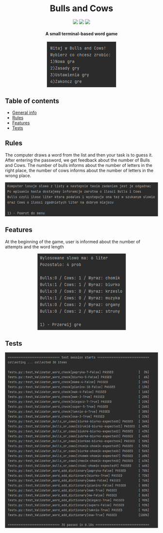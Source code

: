 <h1 align="center">Bulls and Cows</h1>
<div align="center">
<img src="https://img.shields.io/badge/Pytest-0A9EDC.svg?style=for-the-badge&logo=Pytest&logoColor=white"/>
<img src="https://img.shields.io/badge/Pytest-0A9EDC.svg?style=for-the-badge&logo=Pytest&logoColor=white"/>
  <img src="https://img.shields.io/badge/PyCharm-000000.svg?style=for-the-badge&logo=PyCharm&logoColor=white"/>
</div>
<h4 align="center">A small terminal-based word game</h4>
<p align="center"><img src="images_readme/menu.png"/></p>

## Table of contents

* [General info](#bulls_and_cows)
* [Rules](#rules)
* [Features](#features)
* [Tests](#tests)

## Rules
The computer draws a word from the list and then your task is to guess it. After entering the password, we get feedback about the number of Bulls and Cows.
The number of bulls informs about the number of letters in the right place, the number of cows informs about the number of letters in the wrong place.

<p align="center"><img src="images_readme/rules.png"/></p>

## Features
At the beginning of the game, user is informed about the number of attempts and the word length

<p align="center"><img src="images_readme/in_game.png"/></p>

## Tests
<p align="center"><img src="images_readme/tests.png"/></p>
